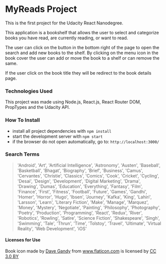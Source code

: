 # MyReads Project

This is the first project for the Udacity React Nanodegree. 

This application is a bookshelf that allows the user to select and categorize books you have read, are currently reading, or want to read.

The user can click on the button in the bottom right of the page to open the search and add new books to the shelf. By clicking on the menu icon in the book cover the user can add or move the book to a shelf or can remove the same.

If the user click on the book title they will be redirect to the book details page.

### Technologies Used

This project was made using Node.js, React.js, React Router DOM, PropTypes and the Udacity API.

### How To Install

* install all project dependencies with `npm install`
* start the development server with `npm start`
* if the browser do not open automatically, go to: `http://localhost:3000/`

### Search Terms 


> 'Android', 'Art', 'Artificial Intelligence', 'Astronomy', 'Austen', 'Baseball', 'Basketball', 'Bhagat', 'Biography', 'Brief', 'Business', 'Camus', 'Cervantes', 'Christie', 'Classics', 'Comics', 'Cook', 'Cricket', 'Cycling', 'Desai', 'Design', 'Development', 'Digital Marketing', 'Drama', 'Drawing', 'Dumas', 'Education', 'Everything', 'Fantasy', 'Film', 'Finance', 'First', 'Fitness', 'Football', 'Future', 'Games', 'Gandhi', 'Homer', 'Horror', 'Hugo', 'Ibsen', 'Journey', 'Kafka', 'King', 'Lahiri', 'Larsson', 'Learn', 'Literary Fiction', 'Make', 'Manage', 'Marquez', 'Money', 'Mystery', 'Negotiate', 'Painting', 'Philosophy', 'Photography', 'Poetry', 'Production', 'Programming', 'React', 'Redux', 'River', 'Robotics', 'Rowling', 'Satire', 'Science Fiction', 'Shakespeare', 'Singh', 'Swimming', 'Tale', 'Thrun', 'Time', 'Tolstoy', 'Travel', 'Ultimate', 'Virtual Reality', 'Web Development', 'iOS'



#### Licenses for Use
Book icon made by <a href="https://www.flaticon.com/authors/dave-gandy" title="Dave Gandy">Dave Gandy</a> from <a href="https://www.flaticon.com/" 			    title="Flaticon">www.flaticon.com</a> is licensed by <a href="http://creativecommons.org/licenses/by/3.0/" 			    title="Creative Commons BY 3.0" target="_blank">CC 3.0 BY</a></div>